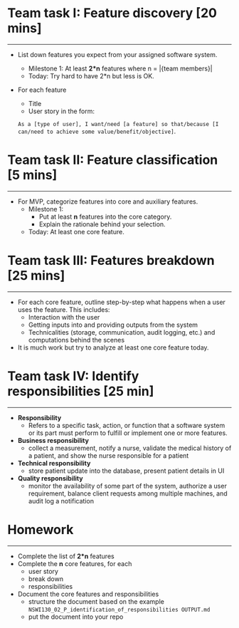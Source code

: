 # Team task I: Feature discovery [20 mins]
***
- List down features you expect from your assigned software system.
    - Milestone 1: At least **2*n** features where n = |{team members}|
    - Today: Try hard to have 2*n but less is OK.
- For each feature
    - Title
    - User story in the form:
  
  `As a [type of user], I want/need [a feature] so that/because [I can/need to achieve some value/benefit/objective]`.


# Team task II: Feature classification [5 mins]
***
- For MVP, categorize features into core and auxiliary features.
  - Milestone 1:
    - Put at least **n** features into the core category.
    - Explain the rationale behind your selection.
  - Today: At least one core feature.

# Team task III: Features breakdown [25 mins]
***
- For each core feature, outline step-by-step what happens when a user uses the feature. This includes:
  - Interaction with the user
  - Getting inputs into and providing outputs from the system
  - Technicalities (storage, communication, audit logging, etc.) and computations behind the scenes
- It is much work but try to analyze at least one core feature today.

# Team task IV: Identify responsibilities [25 min]
***
- **Responsibility**
  - Refers to a specific task, action, or function that a software system or its part must perform to fulfill or implement one or more features.
- **Business responsibility**
  - collect a measurement, notify a nurse, validate the medical history of a patient, and show the nurse responsible for a patient
- **Technical responsibility**
  - store patient update into the database, present patient details in UI
- **Quality responsibility**
  - monitor the availability of some part of the system, authorize a user requirement, balance client requests among multiple machines, and audit log a notification

# Homework
***
- Complete the list of **2*n** features
- Complete the **n** core features, for each
  - user story
  - break down
  - responsibilities
- Document the core features and responsibilities
  - structure the document based on the example `NSWI130_02_P_identification_of_responsibilities OUTPUT.md`
  - put the document into your repo



